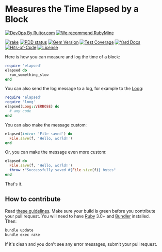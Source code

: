 # Measures the Time Elapsed by a Block

[![DevOps By Rultor.com](http://www.rultor.com/b/yegor256/elapsed)](http://www.rultor.com/p/yegor256/elapsed)
[![We recommend RubyMine](https://www.elegantobjects.org/rubymine.svg)](https://www.jetbrains.com/ruby/)

[![rake](https://github.com/yegor256/elapsed/actions/workflows/rake.yml/badge.svg)](https://github.com/yegor256/elapsed/actions/workflows/rake.yml)
[![PDD status](http://www.0pdd.com/svg?name=yegor256/elapsed)](http://www.0pdd.com/p?name=yegor256/elapsed)
[![Gem Version](https://badge.fury.io/rb/elapsed.svg)](http://badge.fury.io/rb/elapsed)
[![Test Coverage](https://img.shields.io/codecov/c/github/yegor256/elapsed.svg)](https://codecov.io/github/yegor256/elapsed?branch=master)
[![Yard Docs](http://img.shields.io/badge/yard-docs-blue.svg)](http://rubydoc.info/github/yegor256/elapsed/master/frames)
[![Hits-of-Code](https://hitsofcode.com/github/yegor256/elapsed)](https://hitsofcode.com/view/github/yegor256/elapsed)
[![License](https://img.shields.io/badge/license-MIT-green.svg)](https://github.com/yegor256/elapsed/blob/master/LICENSE.txt)

Here is how you can measure and log the time of a block:

```ruby
require 'elapsed'
elapsed do
  run_something_slow
end
```

You can also send the log message to a log, for example to the
[Loog](https://github.com/yegor256/loog):

```ruby
require 'elapsed'
require 'loog'
elapsed(Loog::VERBOSE) do
  # any code
end
```

You can also make the message custom:

```ruby
elapsed(intro: 'File saved') do
  File.save(f, 'Hello, world!')
end
```

Or, you can make the message even more custom:

```ruby
elapsed do
  File.save(f, 'Hello, world!')
  throw :"Successfully saved #{File.size(f)} bytes"
end
```

That's it.

## How to contribute

Read
[these guidelines](https://www.yegor256.com/2014/04/15/github-guidelines.html).
Make sure your build is green before you contribute
your pull request. You will need to have
[Ruby](https://www.ruby-lang.org/en/) 3.0+ and
[Bundler](https://bundler.io/) installed. Then:

```bash
bundle update
bundle exec rake
```

If it's clean and you don't see any error messages, submit your pull request.
